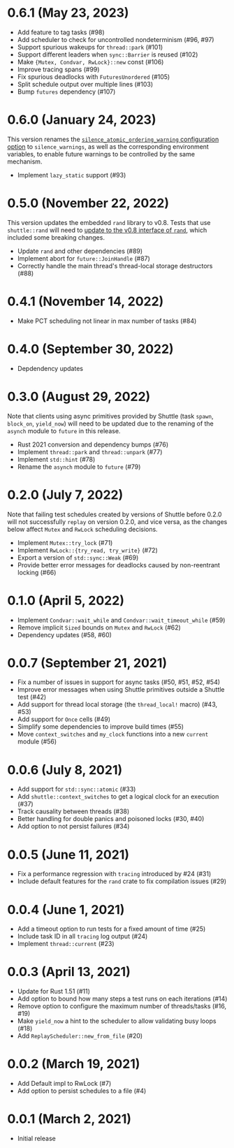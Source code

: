 # 0.6.1 (May 23, 2023)

* Add feature to tag tasks (#98)
* Add scheduler to check for uncontrolled nondeterminism (#96, #97)
* Support spurious wakeups for `thread::park` (#101)
* Support different leaders when `sync::Barrier` is reused (#102)
* Make `{Mutex, Condvar, RwLock}::new` const (#106)
* Improve tracing spans (#99)
* Fix spurious deadlocks with `FuturesUnordered` (#105)
* Split schedule output over multiple lines (#103)
* Bump `futures` dependency (#107)

# 0.6.0 (January 24, 2023)

This version renames the [`silence_atomic_ordering_warning` configuration option](https://docs.rs/shuttle/0.5.0/shuttle/struct.Config.html#structfield.silence_atomic_ordering_warning) to `silence_warnings`, as well as the corresponding environment variables, to enable future warnings to be controlled by the same mechanism.

* Implement `lazy_static` support (#93)

# 0.5.0 (November 22, 2022)

This version updates the embedded `rand` library to v0.8.
Tests that use `shuttle::rand` will need to [update to the v0.8 interface of `rand`](https://github.com/rust-random/rand/blob/master/CHANGELOG.md#080---2020-12-18),
which included some breaking changes.

* Update `rand` and other dependencies (#89)
* Implement abort for `future::JoinHandle` (#87)
* Correctly handle the main thread's thread-local storage destructors (#88)

# 0.4.1 (November 14, 2022)

* Make PCT scheduling not linear in max number of tasks (#84)

# 0.4.0 (September 30, 2022)

* Depdendency updates

# 0.3.0 (August 29, 2022)

Note that clients using async primitives provided by Shuttle (task `spawn`, `block_on`, `yield_now`) will
need to be updated due to the renaming of the `asynch` module to `future` in this release.

* Rust 2021 conversion and dependency bumps (#76)
* Implement `thread::park` and `thread::unpark` (#77)
* Implement `std::hint` (#78)
* Rename the `asynch` module to `future` (#79)

# 0.2.0 (July 7, 2022)

Note that failing test schedules created by versions of Shuttle before 0.2.0 will not successfully
`replay` on version 0.2.0, and vice versa, as the changes below affect `Mutex` and `RwLock`
scheduling decisions.

* Implement `Mutex::try_lock` (#71)
* Implement `RwLock::{try_read, try_write}` (#72)
* Export a version of `std::sync::Weak` (#69)
* Provide better error messages for deadlocks caused by non-reentrant locking (#66)

# 0.1.0 (April 5, 2022)

* Implement `Condvar::wait_while` and `Condvar::wait_timeout_while` (#59)
* Remove implicit `Sized` bounds on `Mutex` and `RwLock` (#62)
* Dependency updates (#58, #60)

# 0.0.7 (September 21, 2021)

* Fix a number of issues in support for async tasks (#50, #51, #52, #54)
* Improve error messages when using Shuttle primitives outside a Shuttle test (#42)
* Add support for thread local storage (the `thread_local!` macro) (#43, #53)
* Add support for `Once` cells (#49)
* Simplify some dependencies to improve build times (#55)
* Move `context_switches` and `my_clock` functions into a new `current` module (#56)

# 0.0.6 (July 8, 2021)

* Add support for `std::sync::atomic` (#33)
* Add `shuttle::context_switches` to get a logical clock for an execution (#37)
* Track causality between threads (#38)
* Better handling for double panics and poisoned locks (#30, #40)
* Add option to not persist failures (#34)

# 0.0.5 (June 11, 2021)

* Fix a performance regression with `tracing` introduced by #24 (#31)
* Include default features for the `rand` crate to fix compilation issues (#29)

# 0.0.4 (June 1, 2021)

* Add a timeout option to run tests for a fixed amount of time (#25)
* Include task ID in all `tracing` log output (#24)
* Implement `thread::current` (#23)

# 0.0.3 (April 13, 2021)

* Update for Rust 1.51 (#11)
* Add option to bound how many steps a test runs on each iterations (#14)
* Remove option to configure the maximum number of threads/tasks (#16, #19)
* Make `yield_now` a hint to the scheduler to allow validating busy loops (#18)
* Add `ReplayScheduler::new_from_file` (#20)

# 0.0.2 (March 19, 2021)

* Add Default impl to RwLock (#7)
* Add option to persist schedules to a file (#4)

# 0.0.1 (March 2, 2021)

* Initial release

